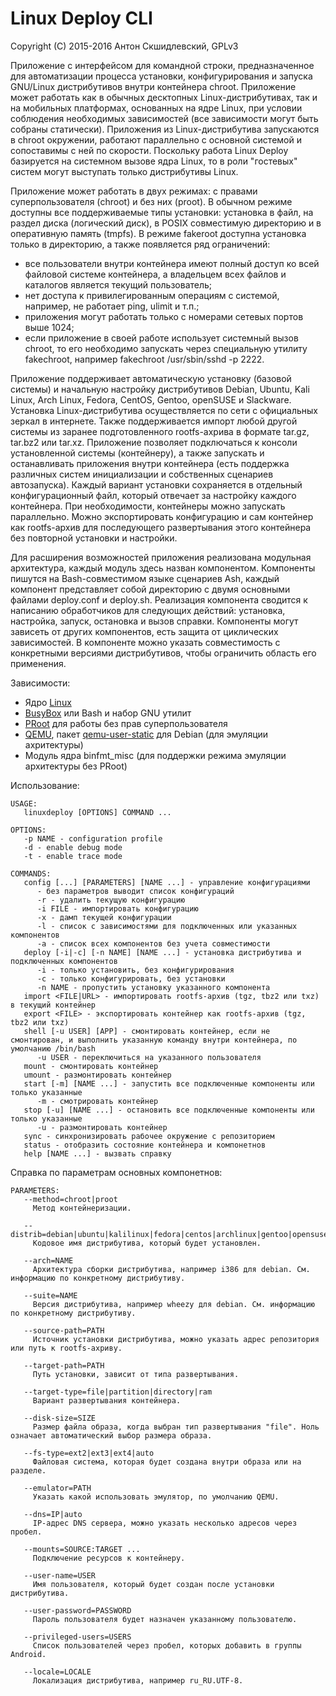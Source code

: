 # Linux Deploy CLI

Copyright (C) 2015-2016 Антон Скшидлевский, GPLv3

Приложение с интерфейсом для командной строки, предназначенное для автоматизации процесса установки, конфигурирования и запуска GNU/Linux дистрибутивов внутри контейнера chroot. Приложение может работать как в обычных десктопных Linux-дистрибутивах, так и на мобильных платформах, основанных на ядре Linux, при условии соблюдения необходимых зависимостей (все зависимости могут быть собраны статически). Приложения из Linux-дистрибутива запускаются в chroot окружении, работают параллельно с основной системой и сопоставимы с ней по скорости. Поскольку работа Linux Deploy базируется на системном вызове ядра Linux, то в роли "гостевых" систем могут выступать только дистрибутивы Linux.

Приложение может работать в двух режимах: с правами суперпользователя (chroot) и без них (proot). В обычном режиме доступны все поддерживаемые типы установки: установка в файл, на раздел диска (логический диск), в POSIX совместимую директорию и в оперативную память (tmpfs). В режиме fakeroot доступна установка только в директорию, а также появляется ряд ограничений:
* все пользователи внутри контейнера имеют полный доступ ко всей файловой системе контейнера, а владельцем всех файлов и каталогов является текущий пользователь;
* нет доступа к привилегированным операциям с системой, например, не работает ping, ulimit и т.п.;
* приложения могут работать только с номерами сетевых портов выше 1024;
* если приложение в своей работе использует системный вызов chroot, то его необходимо запускать через специальную утилиту fakechroot, например fakechroot /usr/sbin/sshd -p 2222.

Приложение поддерживает автоматическую установку (базовой системы) и начальную настройку дистрибутивов Debian, Ubuntu, Kali Linux, Arch Linux, Fedora, CentOS, Gentoo, openSUSE и Slackware. Установка Linux-дистрибутива осуществляется по сети с официальных зеркал в интернете. Также поддерживается импорт любой другой системы из заранее подготовленного rootfs-ахрива в формате tar.gz, tar.bz2 или tar.xz. Приложение позволяет подключаться к консоли установленной системы (контейнеру), а также запускать и останавливать приложения внутри контейнера (есть поддержка различных систем инициализации и собственных сценариев автозапуска). Каждый вариант установки сохраняется в отдельный конфигурационный файл, который отвечает за настройку каждого контейнера. При необходимости, контейнеры можно запускать параллельно. Можно экспортировать конфигурацию и сам контейнер как rootfs-архив для последующего развертывания этого контейнера без повторной установки и настройки.

Для расширения возможностей приложения реализована модульная архитектура, каждый модуль здесь назван компонентом. Компоненты пишутся на Bash-совместимом языке сценариев Ash, каждый компонент представляет собой директорию с двумя основными файлами deploy.conf и deploy.sh. Реализация компонента сводится к написанию обработчиков для следующих действий: установка, настройка, запуск, остановка и вызов справки. Компоненты могут зависеть от других компонентов, есть защита от циклических зависимостей. В компоненте можно указать совместимость с конкретными версиями дистрибутивов, чтобы ограничить область его применения.

Зависимости:
* Ядро [Linux](http://kernel.org)
* [BusyBox](https://github.com/meefik/busybox) или Bash и набор GNU утилит
* [PRoot](http://proot.me) для работы без прав суперпользователя
* [QEMU](http://qemu.org), пакет [qemu-user-static](https://packages.debian.org/stable/qemu-user-static) для Debian (для эмуляции ахритектуры)
* Модуль ядра binfmt_misc (для поддержки режима эмуляции архитектуры без PRoot)

Использование:
```
USAGE:
   linuxdeploy [OPTIONS] COMMAND ...

OPTIONS:
   -p NAME - configuration profile
   -d - enable debug mode
   -t - enable trace mode

COMMANDS:
   config [...] [PARAMETERS] [NAME ...] - управление конфигурациями
      - без параметров выводит список конфигураций
      -r - удалить текущую конфигурацию
      -i FILE - импортировать конфигурацию
      -x - дамп текущей конфигурации
      -l - список с зависимостями для подключенных или указанных компонентов
      -a - список всех компонентов без учета совместимости
   deploy [-i|-c] [-n NAME] [NAME ...] - установка дистрибутива и подключенных компонентов
      -i - только установить, без конфигурирования
      -с - только конфигурировать, без установки
      -n NAME - пропустить установку указанного компонента
   import <FILE|URL> - импортировать rootfs-архив (tgz, tbz2 или txz) в текущий контейнер
   export <FILE> - экспортировать контейнер как rootfs-архив (tgz, tbz2 или txz)
   shell [-u USER] [APP] - смонтировать контейнер, если не смонтирован, и выполнить указанную команду внутри контейнера, по умолчанию /bin/bash
      -u USER - переключиться на указанного пользователя
   mount - смонтировать контейнер
   umount - размонтировать контейнер
   start [-m] [NAME ...] - запустить все подключенные компоненты или только указанные
      -m - смотрировать контейнер
   stop [-u] [NAME ...] - остановить все подключенные компоненты или только указанные
      -u - размонтировать контейнер
   sync - синхронизировать рабочее окружение с репозиторием
   status - отобразить состояние контейнера и компонетнов
   help [NAME ...] - вызвать справку
```

Справка по параметрам основных компонетнов:
```
PARAMETERS: 
   --method=chroot|proot
     Метод контейнеризации.

   --distrib=debian|ubuntu|kalilinux|fedora|centos|archlinux|gentoo|opensuse|slackware
     Кодовое имя дистрибутива, который будет установлен.

   --arch=NAME
     Архитектура сборки дистрибутива, например i386 для debian. См. информацию по конкретному дистрибутиву.

   --suite=NAME
     Версия дистрибутива, например wheezy для debian. См. информацию по конкретному дистрибутиву.

   --source-path=PATH
     Источник установки дистрибутива, можно указать адрес репозитория или путь к rootfs-ахриву.

   --target-path=PATH
     Путь установки, зависит от типа развертывания.

   --target-type=file|partition|directory|ram
     Вариант развертывания контейнера.

   --disk-size=SIZE
     Размер файла образа, когда выбран тип развертывания "file". Ноль означает автоматический выбор размера образа.

   --fs-type=ext2|ext3|ext4|auto
     Файловая система, которая будет создана внутри образа или на разделе.

   --emulator=PATH
     Указать какой использовать эмулятор, по умолчанию QEMU.

   --dns=IP|auto
     IP-адрес DNS сервера, можно указать несколько адресов через пробел.

   --mounts=SOURCE:TARGET ...
     Подключение ресурсов к контейнеру.

   --user-name=USER
     Имя пользователя, который будет создан после установки дистрибутива.

   --user-password=PASSWORD
     Пароль пользователя будет назначен указанному пользователю.

   --privileged-users=USERS
     Список пользователей через пробел, которых добавить в группы Android.

   --locale=LOCALE
     Локализация дистрибутива, например ru_RU.UTF-8.
```
